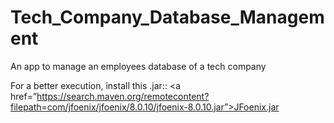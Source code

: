# Tech_Company_Database_Management
An app to manage an employees database of a tech company

For a better execution, install this .jar:: <a href=”https://search.maven.org/remotecontent?filepath=com/jfoenix/jfoenix/8.0.10/jfoenix-8.0.10.jar”>JFoenix.jar</a>
